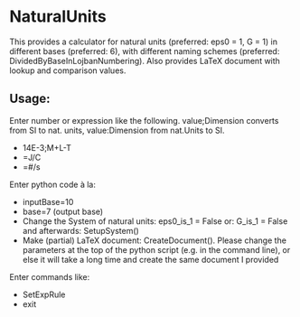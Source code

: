 # NaturalUnits
This provides a calculator for natural units (preferred: eps0 = 1, G = 1) in different bases (preferred: 6), with different naming schemes (preferred: DividedByBaseInLojbanNumbering). Also provides LaTeX document with lookup and comparison values.

## Usage:
Enter number or expression like the following. value;Dimension converts from SI to nat. units, value:Dimension from nat.Units to SI.
* 14E-3;M+L-T
* =J/C
* =#/s

Enter python code à la:

* inputBase=10
* base=7 (output base)
* Change the System of natural units: eps0_is_1 = False or: G_is_1 = False and afterwards: SetupSystem()
* Make (partial) LaTeX document: CreateDocument(). Please change the parameters at the top of the python script (e.g. in the command line), or else it will take a long time and create the same document I provided

Enter commands like:
* SetExpRule
* exit
